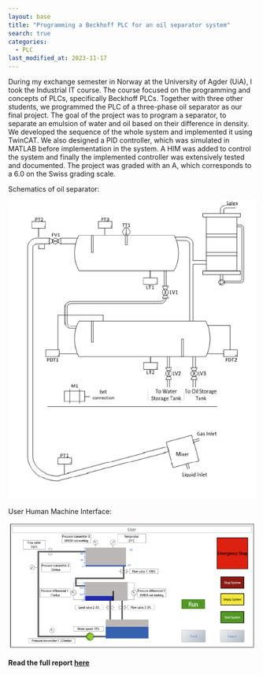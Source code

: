 ```yaml
---
layout: base
title: "Programming a Beckhoff PLC for an oil separator system"
search: true
categories: 
  - PLC
last_modified_at: 2023-11-17
---
```


During my exchange semester in Norway at the University of Agder (UiA), I took the Industrial IT course. The course focused on the programming and concepts of PLCs, specifically Beckhoff PLCs. Together with three other students, we programmed the PLC of a three-phase oil separator as our final project. The goal of the project was to program a separator, to separate an emulsion of water and oil based on their difference in density. We developed the sequence of the whole system and implemented it using TwinCAT. We also designed a PID controller, which was simulated in MATLAB before implementation in the system. A HIM was added to control the system and finally the implemented controller was extensively tested and documented. The project was graded with an A, which corresponds to a 6.0 on the Swiss grading scale.

Schematics of oil separator:

![Schematics](/assets/image/IndustrialIT_UIA/Schematics.png)

User Human Machine Interface:

![HMI](/assets/image/IndustrialIT_UIA/HMI.png)

**Read the full report [here](/assets/pdf/Industrial_IT_Project_Report.pdf)**
